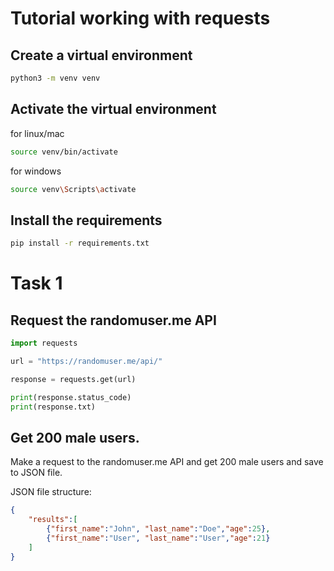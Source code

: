 # Tutorial working with requests

## Create a virtual environment

```bash
python3 -m venv venv
```

## Activate the virtual environment
for linux/mac

```bash
source venv/bin/activate
```

for windows

```bash
source venv\Scripts\activate
```

## Install the requirements

```bash
pip install -r requirements.txt
```

# Task 1

## Request the randomuser.me API

```python
import requests

url = "https://randomuser.me/api/"

response = requests.get(url)

print(response.status_code)
print(response.txt)
```

## Get 200 male users.

Make a request to the randomuser.me API and get 200 male users and save to JSON file.

JSON file structure:

```JSON
{
    "results":[
        {"first_name":"John", "last_name":"Doe","age":25},
        {"first_name":"User", "last_name":"User","age":21}
    ]
}


